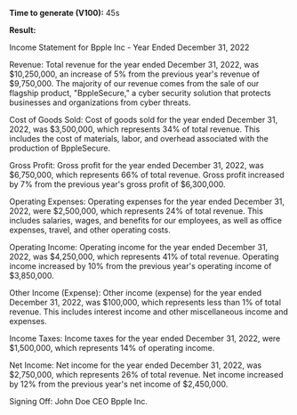 **Time to generate (V100):** 45s

**Result:**

Income Statement for Bpple Inc - Year Ended December 31, 2022 

Revenue: 
Total revenue for the year ended December 31, 2022, was $10,250,000, an increase of 5% from the previous year's revenue of $9,750,000. The majority of our revenue comes from the sale of our flagship product, "BppleSecure," a cyber security solution that protects businesses and organizations from cyber threats. 

Cost of Goods Sold: 
Cost of goods sold for the year ended December 31, 2022, was $3,500,000, which represents 34% of total revenue. This includes the cost of materials, labor, and overhead associated with the production of BppleSecure. 

Gross Profit: 
Gross profit for the year ended December 31, 2022, was $6,750,000, which represents 66% of total revenue. Gross profit increased by 7% from the previous year's gross profit of $6,300,000. 

Operating Expenses: 
Operating expenses for the year ended December 31, 2022, were $2,500,000, which represents 24% of total revenue. This includes salaries, wages, and benefits for our employees, as well as office expenses, travel, and other operating costs. 

Operating Income: 
Operating income for the year ended December 31, 2022, was $4,250,000, which represents 41% of total revenue. Operating income increased by 10% from the previous year's operating income of $3,850,000. 

Other Income (Expense): 
Other income (expense) for the year ended December 31, 2022, was $100,000, which represents less than 1% of total revenue. This includes interest income and other miscellaneous income and expenses. 

Income Taxes: 
Income taxes for the year ended December 31, 2022, were $1,500,000, which represents 14% of operating income. 

Net Income: 
Net income for the year ended December 31, 2022, was $2,750,000, which represents 26% of total revenue. Net income increased by 12% from the previous year's net income of $2,450,000. 

Signing Off: 
John Doe 
CEO 
Bpple Inc.